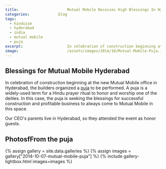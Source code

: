```yaml
---
title:						Mutual Mobile Receives High Blessings In Hyderabad
categories:				blog
tags:
  - hinduism
  - hyderabad
  - india
  - mutual mobile
  - puja
excerpt:					In celebration of construction beginning at the new Mutual Mobile office in Hyderabad, the builders organized a puja to be performed.
image:						/assets/images/2014/10/Mutual-Mobile-Puja.jpg
---
```


## Blessings for Mutual Mobile Hyderabad

In celebration of construction beginning at the new Mutual Mobile office in Hyderabad, the builders organized a [puja](https://en.wikipedia.org/wiki/Puja_(Hinduism)) to be performed. A puja is a widely-used term for a Hindu prayer ritual to honor and worship one of the deities. In this case, the puja is seeking the blessings for successful construction and profitable business to always come to Mutual Mobile in this space.

Our CEO's parents live in Hyderabad, so they attended the event as honor guests.

## PhotosfFrom the puja

{% assign gallery = site.data.galleries %}
{% assign images = gallery["2014-10-07-mutual-mobile-puja"] %}
{% include gallery-lightbox.html images=images %}